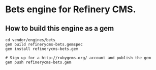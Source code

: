 # Bets engine for Refinery CMS.

## How to build this engine as a gem

    cd vendor/engines/bets
    gem build refinerycms-bets.gemspec
    gem install refinerycms-bets.gem
    
    # Sign up for a http://rubygems.org/ account and publish the gem
    gem push refinerycms-bets.gem